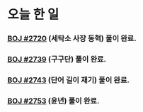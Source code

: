 # 오늘 한 일

### [BOJ #2720](https://www.acmicpc.net/problem/2720) (세탁소 사장 동혁) 풀이 완료.
### [BOJ #2739](https://www.acmicpc.net/problem/2739) (구구단) 풀이 완료.
### [BOJ #2743](https://www.acmicpc.net/problem/2743) (단어 길이 재기) 풀이 완료.
### [BOJ #2753](https://www.acmicpc.net/problem/2753) (윤년) 풀이 완료.
